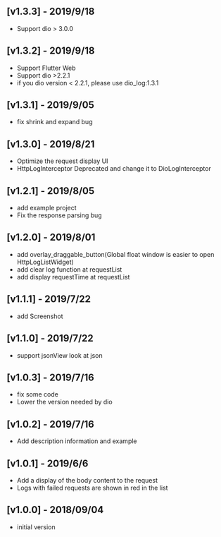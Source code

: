 ## [v1.3.3] - 2019/9/18
* Support dio > 3.0.0
## [v1.3.2] - 2019/9/18
* Support Flutter Web
* Support dio >2.2.1 
* if you dio version < 2.2.1, please use dio_log:1.3.1
## [v1.3.1] - 2019/9/05
* fix shrink and expand bug
## [v1.3.0] - 2019/8/21
* Optimize the request display UI
* HttpLogInterceptor Deprecated and change it to DioLogInterceptor
## [v1.2.1] - 2019/8/05
* add example project
* Fix the response parsing bug
## [v1.2.0] - 2019/8/01
* add overlay_draggable_button(Global float window is easier to open HttpLogListWidget)
* add clear log function at requestList
* add display requestTime at requestList
## [v1.1.1] - 2019/7/22
* add Screenshot
## [v1.1.0] - 2019/7/22
* support jsonView look at json
## [v1.0.3] - 2019/7/16
* fix some code
* Lower the version needed by dio
## [v1.0.2] - 2019/7/16
* Add description information and example
## [v1.0.1] - 2019/6/6
* Add a display of the body content to the request
* Logs with failed requests are shown in red in the list
## [v1.0.0] - 2018/09/04

* initial version
